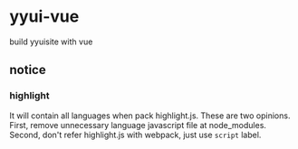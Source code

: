 # yyui-vue
build yyuisite with vue

## notice

### highlight

  It will contain all languages when pack highlight.js. These are two opinions. First, remove unnecessary language javascript file at node_modules.
Second, don't refer highlight.js with webpack, just use `script` label.
